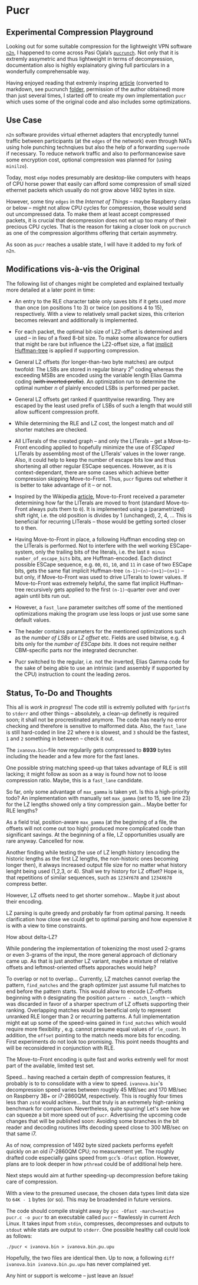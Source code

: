 # Pucr 

## Experimental Compression Playground

Looking out for some suitable compression for the lightweight VPN software [`n2n`](https://github.com/ntop/n2n), I happened to come across Pasi Ojala’s [`pucrunch`](http://a1bert.kapsi.fi/Dev/pucrunch/). Not only that it is extremly assymetric and thus lightweight in terms of decompression, documentation also is highly explainatory giving full particulars in a wonderfully comprehensable way.

Having enjoyed reading that extremly inspring [article](https://github.com/Logan007/Pucr/blob/master/pucrunch/README.md) (converted to markdown, see pucrunch [folder](https://github.com/Logan007/Pucr/tree/master/pucrunch), permission of the author obtained) more than just several times, I started off to create my own implementation `pucr` which uses some of the original code and also includes some optimizations.

## Use Case

`n2n` software provides virtual ethernet adapters that encryptedly tunnel traffic between participants (at the `edges` of the network) even through NATs using hole punching technqiues but also the help of a forwarding `supernode` if necessary. To reduce network traffic and also to performancewise save some encryption cost, optional compression was planned for (using `minilzo`).

Today, most `edge` nodes presumably are desktop-like computers with heaps of CPU horse power that easily can afford some compression of small sized ethernet packets which usually do not grow above 1492 bytes in size.

However, some tiny `edges` in the _Internet of Things_ – maybe Raspberry class or below – might not allow CPU cycles for compression, those would send out uncompressed data. To make them at least accept compressed packets, it is crucial that decompression does not eat up too many of their precious CPU cycles. That is the reason for taking a closer look on `pucrunch` as one of the compression algorithms offering that certain asymmetry.

As soon as `pucr` reaches a usable state, I will have it added to my fork of `n2n`.

## Modifications vis-à-vis the Original

The following list of changes might be completed and explained textually more detailed at a later point in time:

- An entry to the RLE character table only saves bits if it gets used _more_ than once (on positions 1 to 3) or twice (on positions 4 to 15), respectively. With a view to relatively small packet sizes, this criterion becomes relevant and additionally is implemented.

- For each packet, the optimal bit-size of LZ2-offset is determined and used – in lieu of a fixed 8-bit size. To make some allowance for outliers that might be rare but influence the LZ2-offset size, a flat [implicit Huffman-tree](https://github.com/Logan007/pucr/blob/master/doc/Implicit%20Huffman%20Trees.md) is applied if supporting compression.

- General LZ offsets (for longer-than-two byte matches) are output twofold: The LSBs are stored in regular binary 2<sup>n</sup> coding whereas the exceeding MSBs are encoded using the variable length Elias Gamma coding ~~(with inverted prefix)~~. An optimization run to determine the optimal number _n_ of plainly encoded LSBs is performed per packet.

- General LZ offsets get ranked if quantitywise rewarding. They are escaped by the least used prefix of LSBs of such a length that would still allow sufficent compression profit.

- While determining the RLE and LZ cost, the longest match and _all_ shorter matches are checked.

- All LITerals of the created graph – and only the LITerals – get a Move-to-Front encoding applied to hopefully minimize the use of _ESCaped_ LITerals by assembling most of the LITerals’ values in the lower range. Also, it could help to keep the number of escape bits low and thus shortening all other regular ESCape sequences. However, as it is context-dependant, there are some cases which achieve better compression skipping Move-to-Front. Thus, `pucr` figures out whether it is better to take advantage of it – or not.

- Inspired by the Wikipedia [article](https://en.wikipedia.org/wiki/Move-to-front_transform#Example), Move-to-Front received a parameter determining how far the LITerals are moved to front (standard Move-to-Front always puts them to `0`). It is implemented using a (parametrized) shift right, i.e. the old position is divides by 1 (unchanged), 2, 4, ...  This is beneficial for recurring LITerals – those would be getting sorted closer to `0` then.

- Having Move-to-Front in place, a following Huffman encoding step on the LITerals is performed. Not to interfere with the well working ESCape-system, only the trailing bits of the literals, i.e. the last `8 minus number_of_escape_bits` bits, are Huffman-encoded. Each distinct possible ESCape sequence, e.g. `00`, `01`, `10`, and `11` in case of two ESCape bits, gets the same flat implicit Huffman-tree `(n-1)`–`(n)`–`(n+1)`–`(n+1)` – but only, if Move-to-Front was used to drive LITerals to lower values. If Move-to-Front was extremely helpful, the same flat implicit Huffman-tree recursively gets applied to the first `(n-1)`-quarter over and over again until bits run out. 

- However, a `fast_lane` parameter switches off some of the mentioned optimizations making the program use less loops or just use some sane default values. 

- The header contains parameters for the mentioned optimizations such as the _number of LSBs_ or _LZ offset_ etc. Fields are used bitwise, e.g. 4 bits only for the _number of ESCape bits_. It does not require neither CBM-specific parts nor the integrated decruncher.

- Pucr switched to the regular, i.e. not the inverted, Elias Gamma code for the sake of being able to use an intrinsic (and assembly if supported by the CPU) instruction to count the leading zeros.

## Status, To-Do and Thoughts

This all is _work in progress_! The code still is extremly polluted with `fprintf`s to `stderr` and other things – absolutely, a clean-up definetly is required soon; it shall not be procrestinated anymore. The code has nearly no error checking and therefore is sensitive to malformed data. Also, the `fast_lane` is still hard-coded in line 22 where `0` is slowest, and `3` should be the fastest, `1` and `2` something in between – check it out.

The `ivanova.bin`-file now regularily gets compressed to __8939__ bytes including the header and a few more for the fast lanes.

One possible string matching speed-up that takes advantage of RLE is still lacking; it might follow as soon as a way is found how not to loose compression ratio. Maybe, this is a `fast_lane` candidate.

So far, only some advantage of `max_gamma` is taken yet. Is this a high-priority todo? An implementation with manually set `max_gamma` (set to 15, see line 23) for the LZ lengths showed only a tiny compression gain... Maybe better for RLE lengths?

As a field trial, position-aware `max_gamma` (at the beginning of a file, the offsets will not come out too high) produced more complicated code than significant savings. At the beginning of a file, LZ opportunities usually are rare anyway. Cancelled for now.

Another finding while testing the use of LZ length history (encoding the historic lengths as the first LZ lengths, the non-historic ones becoming longer then), it always increased output file size for no matter what history lenght being used (1,2,3, or 4). Shall we try history for LZ offset? Hope is, that repetitions of similar sequences, such as `1234Y678` and `1234X678` compress better.

However, LZ offsets need to get shorter somehow... Maybe it just about their encoding.

LZ parsing is quite greedy and probably far from optimal parsing. It needs clarification how close we could get to optimal parsing and how expensive it is with a view to time constraints.

How about delta-LZ?

While pondering the implementation of tokenizing the most used 2-grams or even 3-grams of the input, the more general approach of dictionary came up. As that is just another LZ variant, maybe a mixture of relative offsets and leftmost-oriented offsets apporaches would help?

To overlap or not to overlap... Currently, LZ matches cannot overlap the pattern, `find_matches` and the graph optimizer just assume full matches to end before the pattern starts. This would allow to encode LZ-offsets beginning with `0` designating the position `pattern - match_length` – which was discarded in favor of a sharper spectrum of LZ offsets supporting their ranking. Overlapping matches would be beneficial only to represent unranked RLE longer than 2 or recurring patterns. A full implementation might eat up some of the speed-wins gained in `find_matches` which would require more flexibility , e.g. cannot presume equal values of `rle_count`. In addition, the `offset` pointing to the match needs more bits for encoding. First experiments do not look too promising. This point needs thoughts and will be reconsidered in conjunction with RLE.

The Move-to-Front encoding is quite fast and works extremly well for most part of the available, limited test set.

Speed... having reached a certain depth of compression features, it probably is to to consolidate with a view to speed. `ivanova.bin`'s decompression speed varies between roughly 45 MB/sec and 170 MB/sec on Raspberry 3B+ or i7-2860QM, respectively. This is roughly four times less than `zstd` would achieve... but that truly is an extremely high-ranking benchmark for comparison. Nevertheless, quite spurring! Let's see how we can squeeze a bit more speed out of `pucr`. Advertising the upcoming code changes that will be published soon: Avoiding some branches in the bit reader and decoding routines lifts decoding speed close to 300 MB/sec on that same i7.

As of now, compression of 1492 byte sized packets performs eyefelt quickly on an old i7-2860QM CPU; no measurement yet. The roughly drafted code especially gains speed from `gcc`’s `-Ofast` option. However, plans are to look deeper in how `pthread` could be of additional help here.

Next steps would aim at further speeding-up decompression before taking care of compression.

With a view to the presumed usecase, the chosen data types limit data size to `64K - 1` bytes (or so). This may be broadended in future versions.

The code should compile straight away by `gcc -Ofast -march=native pucr.c -o pucr` to an executable called `pucr` – flawlessly in current Arch Linux. It takes input from `stdin`, compresses, decompresses and outputs to `stdout` while stats are output to `stderr`. One possible healthy call could look as follows:

``./pucr < ivanova.bin > ivanova.bin.pu.upu``

Hopefully, the two files are identical then. Up to now, a following `diff ivanova.bin ivanova.bin.pu.upu` has never complained yet.

Any hint or support is welcome – just leave an _Issue_!
